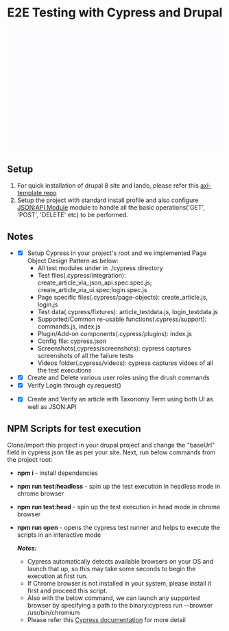# E2E Testing with Cypress and Drupal

![Data seeding through JSON:API approach](demo-evidence/dataseeding.gif)

## Setup
1. For quick installation of drupal 8 site and lando, please refer this [axl-template repo](https://github.com/axelerant/axl-template) 
2. Setup the project with standard install profile and also configure [JSON:API Module](https://www.drupal.org/project/jsonapi) module to handle all the basic operations('GET', 'POST', 'DELETE' etc) to be performed.

## Notes

  * - [x] Setup Cypress in your project's root and we implemented Page Object Design Pattern as below:
       + All test modules under in ./cypress directory
       + Test files(.cypress/integration): create_article_via_json_api.spec.spec.js; create_article_via_ui.spec;login.spec.js
       + Page specific files(.cypress/page-objects): create_article.js, login.js
       + Test data(.cypress/fixtures): article_testdata.js, login_testdata.js
       + Supported/Common re-usable functions(.cypress/support): commands.js, index.js
       + Plugin/Add-on components(.cypress/plugins): index.js
       + Config file: cypress.json
       + Screenshots(.cypress/screenshots): cypress captures screenshots of all the failure tests
       + Videos folder(.cypress/videos): cypress captures vidoes of all the test executions

  * - [x] Create and Delete various user roles using the drush commands

  * - [x] Verify Login through cy.request()
  
  * - [x] Create and Verify an article with Taxonomy Term using both UI as well as JSON:API


## NPM Scripts for test execution

Clone/import this project in your drupal project and change the "baseUrl" field in cypress.json file as per your site. Next, run below commands from the project root:
   + **npm i** - install dependencies
   + **npm run test:headless** - spin up the test execution in headless mode in chrome browser
   + **npm run test:head** - spin up the test execution in head mode in chrome browser
   + **npm run open** - opens the cypress test runner and helps to execute the scripts in an interactive mode
                                                                                                                            
     **_Notes:_**
     + Cypress automatically detects available browsers on your OS and launch that up, so this may take some seconds to begin the execution at first run.
     + If Chrome browser is not installed in your system, please install it first and proceed this script.
     + Also with the below command, we can launch any supported browser by specifying a path to the binary:cypress run --browser /usr/bin/chromium
     + Please refer this [Cypress documentation](https://docs.cypress.io/guides/guides/launching-browsers.html) for more detail




